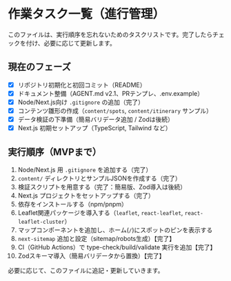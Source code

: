 # 作業タスク一覧（進行管理）

このファイルは、実行順序を忘れないためのタスクリストです。完了したらチェックを付け、必要に応じて更新します。

## 現在のフェーズ
- [x] リポジトリ初期化と初回コミット（README）
- [x] ドキュメント整備（AGENT.md v2.1、PRテンプレ、.env.example）
- [x] Node/Next.js向け `.gitignore` の追加（完了）
- [x] コンテンツ雛形の作成（`content/spots`, `content/itinerary` サンプル）
- [x] データ検証の下準備（簡易バリデータ追加 / Zodは後続）
- [x] Next.js 初期セットアップ（TypeScript, Tailwind など）

## 実行順序（MVPまで）
1. Node/Next.js 用 `.gitignore` を追加する（完了）
2. `content/` ディレクトリとサンプルJSONを作成する（完了）
3. 検証スクリプトを用意する（完了：簡易版、Zod導入は後続）
4. Next.js プロジェクトをセットアップする（完了）
5. 依存をインストールする（npm/pnpm）
6. Leaflet関連パッケージを導入する（`leaflet`, `react-leaflet`, `react-leaflet-cluster`）
7. マップコンポーネントを追加し、ホーム(`/`)にスポットのピンを表示する
8. `next-sitemap` 追加と設定（sitemap/robots生成）【完了】
9. CI（GitHub Actions）で type-check/build/validate 実行を追加【完了】
10. Zodスキーマ導入（簡易バリデータから置換）【完了】

必要に応じて、このファイルに追記・更新していきます。

